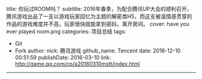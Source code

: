title: 你玩过ROOM吗？
subtitle: 2016年春季，为配合腾讯UP大会的顺利召开，腾讯游戏出品了一支以游戏玩家回忆为主题的解密类H5，而这支被温情感贯穿的作品的游戏难度并不高，玩家很快就能拿到密码，离开房间。
cover: have you ever played room.png
categories: 项目总结
tags:
  - Git
  - Fork
author:
  nick: 腾讯游戏
  github_name: Tencent
date: 2016-12-10 00:51:59
publishDate: 2016-03-10
link: http://game.qq.com/cp/a20160310mstt/index.html
---

<!-- more -->
